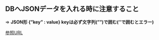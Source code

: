 ## DBへJSONデータを入れる時に注意すること

=> **JSON形 {”key” : value} keyは必ず文字列(””)で囲む(’’で囲むとエラー)**

[参照URL](https://products.sint.co.jp/topsic/blog/json)
